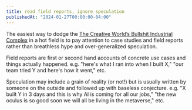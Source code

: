 ```yaml
---
title: read field reports, ignore speculation
publishedAt: "2024-01-27T00:00:00-04:00"
---
```


The easiest way to dodge the [The Creative World’s Bullshit Industrial Complex](https://www.behance.net/blog/the-creative-worlds-bullshit-industrial-complex)
in a hot field is to pay attention to case studies and field reports rather than breathless hype and over-generalized
speculation.

Field reports are first or second hand accounts of concrete use cases and things actually happened.  e.g. "here's what I
ran into when I built X," "our team tried Y and here's how it went," etc.

Speculation may include a grain of reality (or not!) but is usually written by someone on the outside and followed up
with baseless conjecture.  e.g. "X built Y in 3 days and this is why AI is coming for all our jobs," "the new oculus is
so good soon we will all be living in the metaverse," etc.
